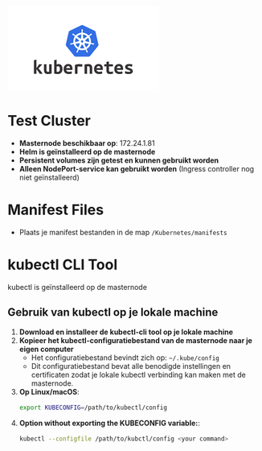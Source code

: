 ![kubernetes](../images/kubernetes.png)

# Test Cluster

- **Masternode beschikbaar op**: 172.24.1.81
- **Helm is geïnstalleerd op de masternode**
- **Persistent volumes zijn getest en kunnen gebruikt worden**
- **Alleen NodePort-service kan gebruikt worden** (Ingress controller nog niet geïnstalleerd)

# Manifest Files

- Plaats je manifest bestanden in de map `/Kubernetes/manifests`

# kubectl CLI Tool

kubectl is geïnstalleerd op de masternode

## Gebruik van kubectl op je lokale machine

1. **Download en installeer de kubectl-cli tool op je lokale machine**
2. **Kopieer het kubectl-configuratiebestand van de masternode naar je eigen computer**
   - Het configuratiebestand bevindt zich op: `~/.kube/config`
   - Dit configuratiebestand bevat alle benodigde instellingen en certificaten zodat je lokale kubectl verbinding kan maken met de masternode.
3. **Op Linux/macOS**:
   ```bash
   export KUBECONFIG=/path/to/kubectl/config
4. **Option without exporting the KUBECONFIG variable:**:
   ```bash
   kubectl --configfile /path/to/kubctl/config <your command>
